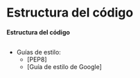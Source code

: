 
# Estructura del código
#### Estructura del código

##
- Guías de estilo:
  + [PEP8]
  + [Guía de estilo de Google]


